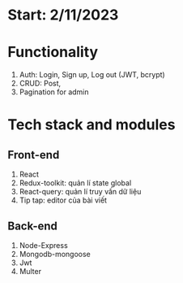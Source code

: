 # Start: 2/11/2023
# Functionality
1. Auth: Login, Sign up, Log out (JWT, bcrypt)
2. CRUD: Post,
3. Pagination for admin

# Tech stack and modules
## Front-end
1. React
2. Redux-toolkit: quản lí state global
3. React-query: quản lí truy vấn dữ liệu
4. Tip tap: editor của bài viết

## Back-end
1. Node-Express
2. Mongodb-mongoose
3. Jwt
4. Multer